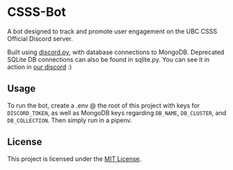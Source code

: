 # CSSS-Bot
A bot designed to track and promote user engagement on the UBC CSSS Official Discord server.

Built using [discord.py](https://pypi.org/project/discord.py/), with database connections to MongoDB. Deprecated SQLite DB connections can also be found in sqlite.py. You can see it in action in [our discord](https://discord.gg/bTQdVGSGCd) :)

## Usage
To run the bot, create a .env @ the root of this project with keys for `DISCORD_TOKEN`, as well as MongoDB keys regarding `DB_NAME`, `DB_CLUSTER`, and `DB_COLLECTION`. Then simply run in a pipenv.

## License
This project is licensed under the [MIT License](https://github.com/cyruskalafchi/CSSS-Bot/blob/main/LICENSE). 
